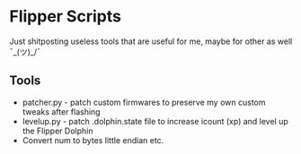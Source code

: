 # Flipper Scripts 

Just shitposting useless tools that are useful for me,
maybe for other as well ¯\_(ツ)_/¯

## Tools
* patcher.py - patch custom firmwares to preserve my own custom tweaks after flashing
* levelup.py - patch .dolphin.state file to increase icount (xp) and level up the Flipper Dolphin
* Convert num to bytes little endian etc. 
